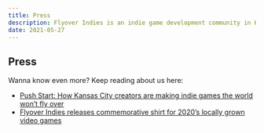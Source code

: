 ```yaml
---
title: Press
description: Flyover Indies is an indie game development community in Kansas City in Midwest region. Join us for events and to connect with game developers in the area.
date: 2021-05-27
---
```


## Press

Wanna know even more? Keep reading about us here:

- [Push Start: How Kansas City creators are making indie games the world won’t fly over](https://www.thepitchkc.com/push-start-how-kansas-city-creators-are-making-indie-games-the-world-wont-fly-over/?ref=flyoverindies)
- [Flyover Indies releases commemorative shirt for 2020’s locally grown video games](https://www.thepitchkc.com/flyover-indies-releases-commemorative-shirt-for-2020s-locally-grown-video-games/?ref=flyoverindies)
